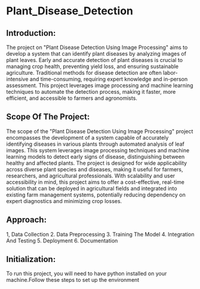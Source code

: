 # Plant_Disease_Detection

## Introduction:
The project on "Plant Disease Detection Using Image Processing" aims to develop a system that can identify plant diseases by analyzing images of plant leaves. Early and accurate detection of plant diseases is crucial to managing crop health, preventing yield loss, and ensuring sustainable agriculture. Traditional methods for disease detection are often labor-intensive and time-consuming, requiring expert knowledge and in-person assessment. This project leverages image processing and machine learning techniques to automate the detection process, making it faster, more efficient, and accessible to farmers and agronomists.

## Scope Of The Project:
The scope of the "Plant Disease Detection Using Image Processing" project encompasses the development of a system capable of accurately identifying diseases in various plants through automated analysis of leaf images. This system leverages image processing techniques and machine learning models to detect early signs of disease, distinguishing between healthy and affected plants. The project is designed for wide applicability across diverse plant species and diseases, making it useful for farmers, researchers, and agricultural professionals. With scalability and user accessibility in mind, this project aims to offer a cost-effective, real-time solution that can be deployed in agricultural fields and integrated into existing farm management systems, potentially reducing dependency on expert diagnostics and minimizing crop losses.

## Approach:
1, Data Collection
2. Data Preprocessing
3. Training The Model
4. Integration And Testing 
5. Deployment
6. Documentation

## Initialization:
To run this project, you will need to have python installed on your machine.Follow these steps to set up the environment







